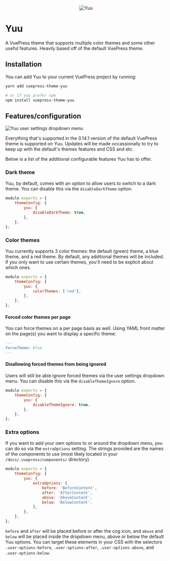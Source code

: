 <div align="center">
	<img src="https://i.imgur.com/uphwMrZ.jpg" title="Yuu" alt="Yuu" />
</div>

# Yuu

A VuePress theme that supports multiple color themes and some other useful features. Heavily based off of the default VuePress theme.

## Installation

You can add Yuu to your current VuePress project by running:

```bash
yarn add vuepress-theme-yuu

# or if you prefer npm
npm install vuepress-theme-yuu
```

## Features/configuration

![Yuu user settings dropdown menu](https://i.imgur.com/FKz0hI3.png)

Everything that's supported in the 0.14.1 version of the default VuePress theme is supported on Yuu. Updates will be made occassionally to try to keep up with the default's themes features and CSS and etc.

Below is a list of the additional configurable features Yuu has to offer.

### Dark theme

Yuu, by default, comes with an option to allow users to switch to a dark theme. You can disable this via the `disableDarkTheme` option.

```js
module.exports = {
	themeConfig: {
		yuu: {
			disableDarkTheme: true,
		},
	},
};
```

### Color themes

Yuu currently supports 3 color themes: the default (green) theme, a blue theme, and a red theme. By default, any additional themes will be included. If you only want to use certain themes, you'll need to be explicit about which ones.

```js
module.exports = {
	themeConfig: {
		yuu: {
			colorThemes: ['red'],
		},
	},
};
```

#### Forced color themes per page

You can force themes on a per page basis as well. Using YAML front matter on the page(s) you want to display a specific theme:

```md
---
forceTheme: blue
---
```

#### Disallowing forced themes from being ignored

Users will still be able ignore forced themes via the user settings dropdown menu. You can disable this via the `disableThemeIgnore` option.

```js
module.exports = {
	themeConfig: {
		yuu: {
			disableThemeIgnore: true,
		},
	},
};
```

### Extra options

If you want to add your own options to or around the dropdown menu, you can do so via the `extraOptions` setting. The strings provided are the names of the components to use (most likely located in your `/docs/.vuepress/components/` directory).

```js
module.exports = {
	themeConfig: {
		yuu: {
			extraOptions: {
				before: 'BeforeContent',
				after: 'AfterContent',
				above: 'AboveContent',
				below: 'BelowContent',
			},
		},
	},
};
```

`before` and `after` will be placed before or after the cog icon, and `above` and `below` will be placed inside the dropdown menu, above or below the default Yuu options. You can target these elements in your CSS with the selectors `.user-options-before`, `.user-options-after`, `.user-options-above`, and `.user-options-below`.
